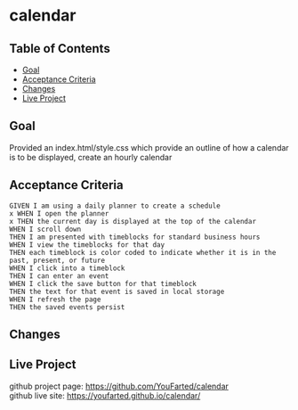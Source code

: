 # calendar

## Table of Contents

* [Goal](#goal)
* [Acceptance Criteria](#acceptance-criteria)
* [Changes](#changes)
* [Live Project](#live-project)

## Goal

Provided an index.html/style.css which provide an outline of how a calendar is to be displayed, create an hourly calendar
## Acceptance Criteria
```
GIVEN I am using a daily planner to create a schedule
x WHEN I open the planner
x THEN the current day is displayed at the top of the calendar
WHEN I scroll down
THEN I am presented with timeblocks for standard business hours
WHEN I view the timeblocks for that day
THEN each timeblock is color coded to indicate whether it is in the past, present, or future
WHEN I click into a timeblock
THEN I can enter an event
WHEN I click the save button for that timeblock
THEN the text for that event is saved in local storage
WHEN I refresh the page
THEN the saved events persist
```

## Changes


## Live Project

github project page: https://github.com/YouFarted/calendar<br/>
github live site: https://youfarted.github.io/calendar/
